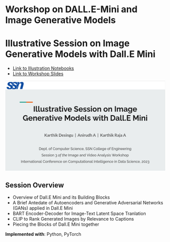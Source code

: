 # Workshop on DALL.E-Mini and Image Generative Models

# Illustrative Session on Image Generative Models with Dall.E Mini

- [Link to Illustration Notebooks](./Notebooks)
- [Link to Workshop Slides](./Slides/DallE-Mini_Compiled-Presentation.pdf)

<img src="./assets/workshop-banner.png" alt="workshop-banner" />

## Session Overview

- Overview of Dall.E Mini and its Building Blocks
- A Brief Antedate of Autoencoders and Generative Adversarial Networks (GANs) applied in Dall.E Mini
- BART Encoder-Decoder for Image-Text Latent Space Tranlation
- CLIP to Rank Generated Images by Relevance to Captions
- Piecing the Blocks of Dall.E Mini together

**Implemented with**: Python, PyTorch

